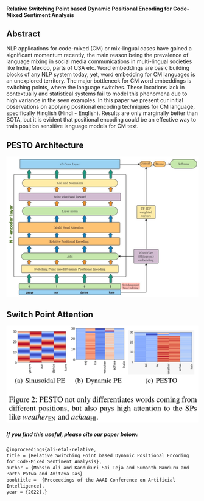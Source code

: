#### Relative Switching Point based Dynamic Positional Encoding for Code-Mixed Sentiment Analysis

## Abstract 
  <p> NLP applications for code-mixed (CM) or mix-lingual cases have gained a significant momentum recently, the main reason being the prevalence of language mixing in social media communications in multi-lingual societies like India, Mexico, parts of USA etc. Word embeddings are basic building blocks of any NLP system today, yet, word embedding for CM languages is an unexplored territory. The major bottleneck for CM word embeddings is switching points, where the language switches. These locations lack in contextually and statistical systems fail to model this phenomena due to high variance in the seen examples. In this paper we present our initial observations on applying positional encoding techniques for CM language, specifically Hinglish (Hindi - English). Results are only marginally better than SOTA, but it is evident that positional encoding could be an effective way to train position sensitive language models for CM text. </p>


## PESTO Architecture
 ![alt text](https://github.com/mohammedmohsinali/PESTO/blob/main/PESTO_Architecture.jpeg)

## Switch Point Attention
 ![alt text](https://github.com/mohammedmohsinali/PESTO/blob/main/SPHeatmap.png)
  
##### If you find this useful, please cite our paper below:

    @inproceedings{ali-etal-relative,
    title = {Relative Switching Point based Dynamic Positional Encoding for Code-Mixed Sentiment Analysis},
    author = {Mohsin Ali and Kandukuri Sai Teja and Sumanth Manduru and Parth Patwa and Amitava Das}
    booktitle =  {Proceedings of the AAAI Conference on Artificial Intelligence},
    year = {2022},}

